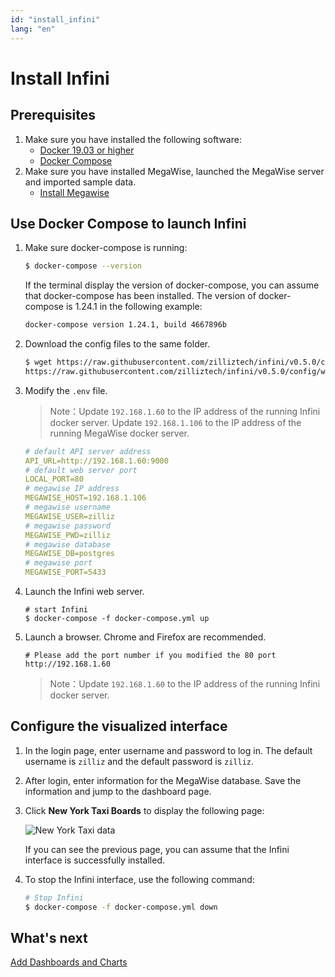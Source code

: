```yaml
---
id: "install_infini"
lang: "en"
---
```

# Install Infini


## Prerequisites

1. Make sure you have installed the following software:
   - [Docker 19.03 or higher](https://docs.docker.com/engine/installation/linux/docker-ce/ubuntu/)
   - [Docker Compose](https://docs.docker.com/compose/install/)
2. Make sure you have installed MegaWise, launched the MegaWise server and imported sample data.
   - [Install Megawise](./install_megawise)

## Use Docker Compose to launch Infini

1. Make sure docker-compose is running:

   ```bash
   $ docker-compose --version
   ```

    If the terminal display the version of docker-compose, you can assume that docker-compose has been installed. The version of docker-compose is 1.24.1 in the following example:

    ```bash
    docker-compose version 1.24.1, build 4667896b
    ```

2. Download the config files to the same folder.

   ```bash
   $ wget https://raw.githubusercontent.com/zilliztech/infini/v0.5.0/config/webserver/.env \
   https://raw.githubusercontent.com/zilliztech/infini/v0.5.0/config/webserver/docker-compose.yml

   ```

3. Modify the `.env` file.

   > Note：Update `192.168.1.60` to the IP address of the running Infini docker server. Update `192.168.1.106` to the IP address of the running MegaWise docker server.

   ```yml
   # default API server address
   API_URL=http://192.168.1.60:9000
   # default web server port
   LOCAL_PORT=80
   # megawise IP address
   MEGAWISE_HOST=192.168.1.106
   # megawise username
   MEGAWISE_USER=zilliz
   # megawise password
   MEGAWISE_PWD=zilliz
   # megawise database
   MEGAWISE_DB=postgres
   # megawise port
   MEGAWISE_PORT=5433
   ```

4. Launch the Infini web server.

   ```shell
   # start Infini
   $ docker-compose -f docker-compose.yml up
   ```


5. Launch a browser. Chrome and Firefox are recommended.

   ```shell
   # Please add the port number if you modified the 80 port
   http://192.168.1.60
   ```
   > Note：Update `192.168.1.60` to the IP address of the running Infini docker server.


## Configure the visualized interface


1. In the login page, enter username and password to log in. The default username is `zilliz` and the default password is `zilliz`.

2. After login, enter information for the MegaWise database. Save the information and jump to the dashboard page.


3. Click **New York Taxi Boards** to display the following page:

    ![New York Taxi data](../assets/nyc-demo.png)

    If you can see the previous page, you can assume that the Infini interface is successfully installed.


4. To stop the Infini interface, use the following command:

   ```bash
   # Stop Infini
   $ docker-compose -f docker-compose.yml down
   ```
## What's next

[Add Dashboards and Charts](./add_dashboard)
